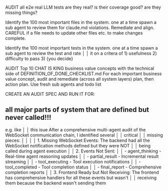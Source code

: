 

AUDIT all e2e real LLM tests are they real? is their coverage good? are they missing things?

Identify the 100 most important files in the system. one at a time spawn a sub agent to review them for claude.md violations. Remediate and align. CAREFUL if a file needs to update other files etc. to make changes complete.

Identify the 100 most important tests in the system. one at a time spawn a sub agent to review the test and rate   │
│   it on a critera of 1) usefulness 2) difficulty to pass 3) {you decide}  


AUDIT Top 10 CHAT IS KING business value concepts with the technical side of DEFINITION_OF_DONE_CHECKLIST.md
For each important business value concept, audit and remediate (across all system layers) plan, then action plan.
Use fresh sub agents and todo list



CREATE AN AUDIT SPEC AND RUN IT FOR: 

## all major parts of system that are **defined but never called!!!**

 e.g. like      │
│   this isue After a comprehensive multi-agent audit of the WebSocket communication chain, I identified several       │
│   critical                                                                                                           │
│     missing pieces:                                                                                                  │
│                                                                                                                      │
│     1. Missing WebSocket Events: The backend had all the WebSocket notification methods defined but they were NOT    │
│     being called during agent execution                                                                              │
│     2. Events Not Sent:                                                                                              │
│       - agent_thinking - Real-time agent reasoning updates                                                           │
│       - partial_result - Incremental result streaming                                                                │
│       - tool_executing - Tool execution notifications                                                                │
│       - tool_completed - Tool completion status                                                                      │
│       - final_report - Comprehensive completion reports                                                              │
│     3. Frontend Ready but Not Receiving: The frontend has comprehensive handlers for all these events but wasn't     │
│     receiving them because the backend wasn't sending them
